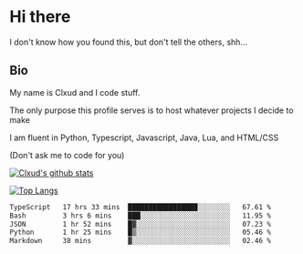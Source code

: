 

# Hi there
I don't know how you found this, but don't tell the others, shh...

## Bio
My name is Clxud and I code stuff.

The only purpose this profile serves is to host whatever projects I decide to make

I am fluent in Python, Typescript, Javascript, Java, Lua, and HTML/CSS



(Don't ask me to code for you)

[![Clxud's github stats](https://github-readme-stats.vercel.app/api?username=cloudwithax&count_private=true&theme=dark&show_icons=true)](https://github.com/anuraghazra/github-readme-stats) 

[![Top Langs](https://github-readme-stats.vercel.app/api/top-langs/?username=cloudwithax&theme=dark)](https://github.com/anuraghazra/github-readme-stats)

<!--START_SECTION:waka-->

```txt
TypeScript   17 hrs 33 mins  █████████████████░░░░░░░░   67.61 %
Bash         3 hrs 6 mins    ███░░░░░░░░░░░░░░░░░░░░░░   11.95 %
JSON         1 hr 52 mins    █▓░░░░░░░░░░░░░░░░░░░░░░░   07.23 %
Python       1 hr 25 mins    █▒░░░░░░░░░░░░░░░░░░░░░░░   05.46 %
Markdown     38 mins         ▓░░░░░░░░░░░░░░░░░░░░░░░░   02.46 %
```

<!--END_SECTION:waka-->







